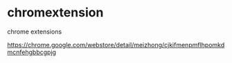 # chromextension
chrome extensions

https://chrome.google.com/webstore/detail/meizhong/cjkifmenpmflhpomkdmcnfehgbbcgpjg
